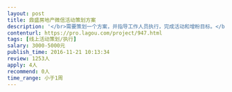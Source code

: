 ```yaml
---                
layout: post       
title: 鼎盛房地产微信活动策划方案           
description: '</br>需要策划一个方案，并指导工作人员执行，完成活动和增粉目标。</br>一：我们有自己的微信平台，但是因为本人以及团队成员都没有新媒体的经验，故无从下手</br>二：目前微信公众号内，粉丝有2000人左右，我们的预期目标是将粉丝提升至10000左右</br>三：我们的活动目的是打响市场的知名度</br>四：在杭州本地优先</br>'     
contenturl: https://pro.lagou.com/project/947.html      
tags: [线上活动策划/执行]            
salary: 3000-5000元          
publish_time: 2016-11-21 10:13:34         
review: 1253人                   
apply: 4人                   
recommend: 0人                   
time_range: 小于1周              
---                 
```


